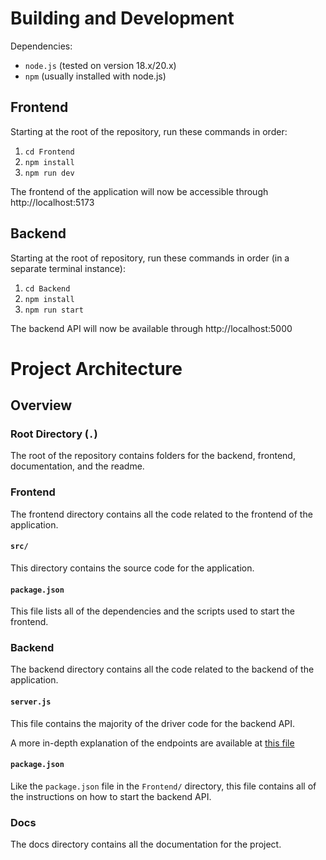 # Building and Development

Dependencies: 

- `node.js` (tested on version 18.x/20.x)
- `npm` (usually installed with node.js)

## Frontend

Starting at the root of the repository, run these commands in order:

1. `cd Frontend`
2. `npm install`
3. `npm run dev`

The frontend of the application will now be accessible through http://localhost:5173


## Backend

Starting at the root of repository, run these commands in order (in a separate terminal instance):

1. `cd Backend`
2. `npm install`
3. `npm run start`

The backend API will now be available through http://localhost:5000




# Project Architecture

## Overview

### Root Directory (`.`)
The root of the repository contains folders for the backend, frontend, documentation, and the readme.

### Frontend
The frontend directory contains all the code related to the frontend of the application.

#### `src/`
This directory contains the source code for the application. 

#### `package.json`
This file lists all of the dependencies and the scripts used to start the frontend.

### Backend
The backend directory contains all the code related to the backend of the application. 

#### `server.js`
This file contains the majority of the driver code for the backend API. 

A more in-depth explanation of the endpoints are available at [this file](./endpoints.md)


#### `package.json`
Like the `package.json` file in the `Frontend/` directory, this file contains all of the instructions on how to start the backend API.

### Docs
The docs directory contains all the documentation for the project. 
